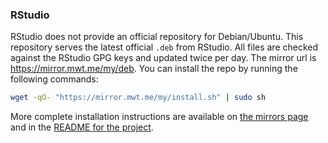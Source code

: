 ### RStudio

RStudio does not provide an official repository for Debian/Ubuntu. This repository serves the latest official `.deb` from RStudio. All files are checked against the RStudio GPG keys and updated twice per day. The mirror url is <https://mirror.mwt.me/my/deb>. You can install the repo by running the following commands:

~~~sh
wget -qO- "https://mirror.mwt.me/my/install.sh" | sudo sh
~~~

More complete installation instructions are available on [the mirrors page](https://matthewthom.as/mirrors/#rstudio) and in the [README for the project](https://github.com/mwt/rstudio-apt-repo/).
